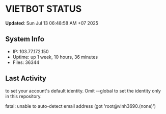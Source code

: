 # VIETBOT STATUS
**Updated**: Sun Jul 13 06:48:58 AM +07 2025

## System Info
- IP: 103.77.172.150
- Uptime: up 1 week, 10 hours, 36 minutes
- Files: 36344

## Last Activity

to set your account's default identity.
Omit --global to set the identity only in this repository.

fatal: unable to auto-detect email address (got 'root@vinh3690.(none)')
